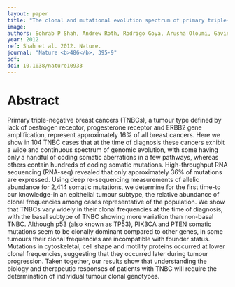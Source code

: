 ```yaml
---
layout: paper
title: "The clonal and mutational evolution spectrum of primary triple-negative breast cancers."
image: 
authors: Sohrab P Shah, Andrew Roth, Rodrigo Goya, Arusha Oloumi, Gavin Ha, Yongjun Zhao, Gulisa Turashvili, Jiarui Ding, Kane Tse, Gholamreza Haffari, Ali Bashashati, Leah M Prentice, Jaswinder Khattra, Angela Burleigh, Damian Yap, Virginie Bernard, Andrew McPherson, Karey Shumansky, Anamaria Crisan, Ryan Giuliany, Alireza Heravi-Moussavi, Jamie Rosner, Daniel Lai, Inanc Birol, Richard Varhol, Angela Tam, Noreen Dhalla, Thomas Zeng, Kevin Ma, Simon K Chan, Malachi Griffith, Annie Moradian, S-W Grace Cheng, Gregg B Morin, Peter Watson, Karen Gelmon, Stephen Chia, Suet-Feung Chin, Christina Curtis, Oscar M Rueda, Paul D Pharoah, Sambasivarao Damaraju, John Mackey, Kelly Hoon, Timothy Harkins, Vasisht Tadigotla, Mahvash Sigaroudinia, Philippe Gascard, Thea Tlsty, Joseph F Costello, Irmtraud M Meyer, Connie J Eaves, Wyeth W Wasserman, Steven Jones, David Huntsman, Martin Hirst, Carlos Caldas, Marco A Marra, Samuel Aparicio
year: 2012
ref: Shah et al. 2012. Nature.
journal: "Nature <b>486</b>, 395-9"
pdf: 
doi: 10.1038/nature10933
---
```


# Abstract

Primary triple-negative breast cancers (TNBCs), a tumour type defined by lack of oestrogen receptor, progesterone receptor and ERBB2 gene amplification, represent approximately 16% of all breast cancers. Here we show in 104 TNBC cases that at the time of diagnosis these cancers exhibit a wide and continuous spectrum of genomic evolution, with some having only a handful of coding somatic aberrations in a few pathways, whereas others contain hundreds of coding somatic mutations. High-throughput RNA sequencing (RNA-seq) revealed that only approximately 36% of mutations are expressed. Using deep re-sequencing measurements of allelic abundance for 2,414 somatic mutations, we determine for the first time-to our knowledge-in an epithelial tumour subtype, the relative abundance of clonal frequencies among cases representative of the population. We show that TNBCs vary widely in their clonal frequencies at the time of diagnosis, with the basal subtype of TNBC showing more variation than non-basal TNBC. Although p53 (also known as TP53), PIK3CA and PTEN somatic mutations seem to be clonally dominant compared to other genes, in some tumours their clonal frequencies are incompatible with founder status. Mutations in cytoskeletal, cell shape and motility proteins occurred at lower clonal frequencies, suggesting that they occurred later during tumour progression. Taken together, our results show that understanding the biology and therapeutic responses of patients with TNBC will require the determination of individual tumour clonal genotypes.

